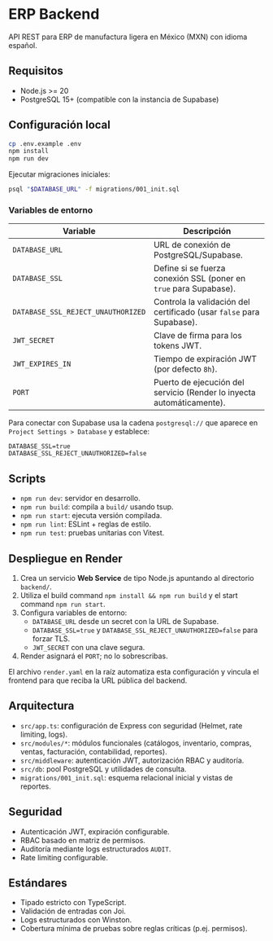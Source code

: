 # ERP Backend

API REST para ERP de manufactura ligera en México (MXN) con idioma español.

## Requisitos

- Node.js >= 20
- PostgreSQL 15+ (compatible con la instancia de Supabase)

## Configuración local

```bash
cp .env.example .env
npm install
npm run dev
```

Ejecutar migraciones iniciales:

```bash
psql "$DATABASE_URL" -f migrations/001_init.sql
```

### Variables de entorno

| Variable | Descripción |
| --- | --- |
| `DATABASE_URL` | URL de conexión de PostgreSQL/Supabase. |
| `DATABASE_SSL` | Define si se fuerza conexión SSL (poner en `true` para Supabase). |
| `DATABASE_SSL_REJECT_UNAUTHORIZED` | Controla la validación del certificado (usar `false` para Supabase). |
| `JWT_SECRET` | Clave de firma para los tokens JWT. |
| `JWT_EXPIRES_IN` | Tiempo de expiración JWT (por defecto `8h`). |
| `PORT` | Puerto de ejecución del servicio (Render lo inyecta automáticamente). |

Para conectar con Supabase usa la cadena `postgresql://` que aparece en `Project Settings > Database` y establece:

```env
DATABASE_SSL=true
DATABASE_SSL_REJECT_UNAUTHORIZED=false
```

## Scripts

- `npm run dev`: servidor en desarrollo.
- `npm run build`: compila a `build/` usando tsup.
- `npm run start`: ejecuta versión compilada.
- `npm run lint`: ESLint + reglas de estilo.
- `npm run test`: pruebas unitarias con Vitest.

## Despliegue en Render

1. Crea un servicio **Web Service** de tipo Node.js apuntando al directorio `backend/`.
2. Utiliza el build command `npm install && npm run build` y el start command `npm run start`.
3. Configura variables de entorno:
   - `DATABASE_URL` desde un secret con la URL de Supabase.
   - `DATABASE_SSL=true` y `DATABASE_SSL_REJECT_UNAUTHORIZED=false` para forzar TLS.
   - `JWT_SECRET` con una clave segura.
4. Render asignará el `PORT`; no lo sobrescribas.

El archivo `render.yaml` en la raíz automatiza esta configuración y vincula el frontend para que reciba la URL pública del backend.

## Arquitectura

- `src/app.ts`: configuración de Express con seguridad (Helmet, rate limiting, logs).
- `src/modules/*`: módulos funcionales (catálogos, inventario, compras, ventas, facturación, contabilidad, reportes).
- `src/middleware`: autenticación JWT, autorización RBAC y auditoría.
- `src/db`: pool PostgreSQL y utilidades de consulta.
- `migrations/001_init.sql`: esquema relacional inicial y vistas de reportes.

## Seguridad

- Autenticación JWT, expiración configurable.
- RBAC basado en matriz de permisos.
- Auditoría mediante logs estructurados `AUDIT`.
- Rate limiting configurable.

## Estándares

- Tipado estricto con TypeScript.
- Validación de entradas con Joi.
- Logs estructurados con Winston.
- Cobertura mínima de pruebas sobre reglas críticas (p.ej. permisos).
